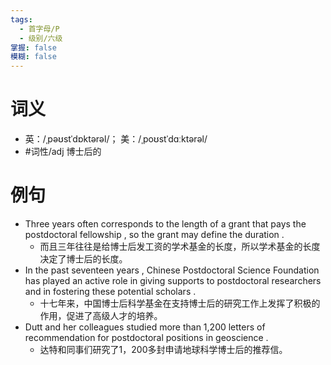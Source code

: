 ```yaml
---
tags:
  - 首字母/P
  - 级别/六级
掌握: false
模糊: false
---
```

# 词义
- 英：/ˌpəʊstˈdɒktərəl/； 美：/ˌpoʊstˈdɑːktərəl/
- #词性/adj  博士后的
# 例句
- Three years often corresponds to the length of a grant that pays the postdoctoral fellowship , so the grant may define the duration .
	- 而且三年往往是给博士后发工资的学术基金的长度，所以学术基金的长度决定了博士后的长度。
- In the past seventeen years , Chinese Postdoctoral Science Foundation has played an active role in giving supports to postdoctoral researchers and in fostering these potential scholars .
	- 十七年来，中国博士后科学基金在支持博士后的研究工作上发挥了积极的作用，促进了高级人才的培养。
- Dutt and her colleagues studied more than 1,200 letters of recommendation for postdoctoral positions in geoscience .
	- 达特和同事们研究了1，200多封申请地球科学博士后的推荐信。
